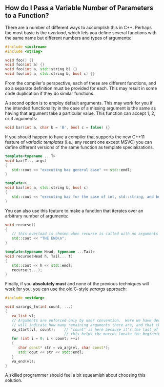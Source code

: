 ## How do I Pass a Variable Number of Parameters to a Function?

There are a number of different ways to accomplish this in C++.  Perhaps the most basic is the *overload*, which lets you define several functions with the same name but different numbers and types of arguments:

```c++
#include <iostream>
#include <string>

void foo() {}
void foo(int a) {}
void foo(int a, std::string b) {}
void foo(int a, std::string b, bool c) {}
```
From the compiler's perspective, each of these are different functions, and so a separate
definition must be provided for each.  This may result in some code duplication if they do
similar functions.

A second option is to employ default arguments.  This may work for you if the intended
functionality in the case of a missing argument is the same as having that argument
take a particular value.  This function can accept 1, 2, or 3 arguments:

```c++
void bar(int a, char b = 'B', bool c = false) {}
```

If you should happen to have a compiler that supports the new C++11 feature of *variadic templates* (i.e., any recent one except MSVC) you can define different versions of the same function as template specializations.
```c++
template<typename ...T>
void baz(T... args)
{
   std::cout << "executing baz general case" << std::endl;
}

template<>
void baz(int a, std::string b, bool c)
{
   std::cout << "executing baz for the case of int, std::string, and bool" << std::endl;
}
```

You can also use this feature to make a function that iterates over an arbitrary number of arguments:
```c++
void recurse()
{
   // this overload is chosen when recurse is called with no arguments
   std::cout << "THE END\n";
}

template<typename Head, typename ...Tail>
void recurse(Head h, Tail... t)
{
   std::cout << h << std::endl;
   recurse(t...);
}
```

Finally, if you **absolutely must** and none of the previous techniques will work for you,
you can use the old C-style *varargs* approach:
```c++
#include <cstdarg>

void varargs_fn(int count, ...)
{
   va_list vl;
   // Arguments are enforced only by user convention.  Here we have decided that the first argument
   // will indicate how many remaining arguments there are, and that they will all be of type char const*
   va_start(vl, count);    // "count" is here because it's the last of the named parameters
                           // this helps the macros locate the beginning of the variable parameters
   for (int i = 0; i < count; ++i)
   {
      char const* str = va_arg(vl, char const*);
      std::cout << str << std::endl;
   }
   va_end(vl);
}
```
A skilled programmer should feel a bit squeamish about choosing this solution.
